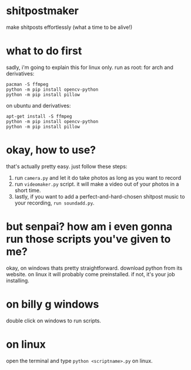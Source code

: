 # shitpostmaker
make shitposts effortlessly (what a time to be alive!)

# what to do first
sadly, i'm going to explain this for linux only.
run as root:
for arch and derivatives:
```
pacman -S ffmpeg
python -m pip install opencv-python
python -m pip install pillow
```
on ubuntu and derivatives:
```
apt-get install -S ffmpeg
python -m pip install opencv-python
python -m pip install pillow
````
# okay, how to use?
that's actually pretty easy. just follow these steps:
1. run ```camera.py``` and let it do take photos as long as you want to record
2. run ```videomaker.py``` script. it will make a video out of your photos in a short time.
3. lastly, if you want to add a perfect-and-hard-chosen shitpost music to your recording, ```run soundadd.py```.

# but senpai? how am i even gonna run those scripts you've given to me?
okay, on windows thats pretty straightforward. download python from its website.
on linux it will probably come preinstalled. if not, it's your job installing.

# on billy g windows
double click on windows to run scripts.
# on linux
open the terminal and type  ```python <scriptname>.py``` on linux.
